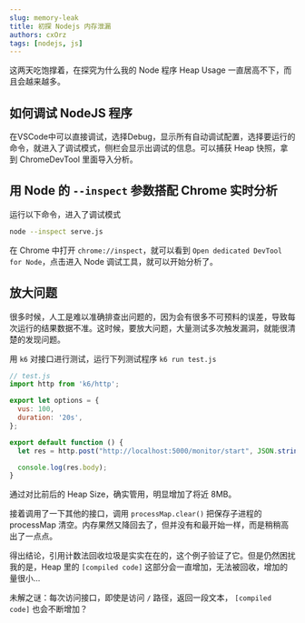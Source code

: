 ```yaml
---
slug: memory-leak
title: 初探 Nodejs 内存泄漏
authors: cxOrz
tags: [nodejs, js]
---
```


这两天吃饱撑着，在探究为什么我的 Node 程序 Heap Usage 一直居高不下，而且会越来越多。

## 如何调试 NodeJS 程序

在VSCode中可以直接调试，选择Debug，显示所有自动调试配置，选择要运行的命令，就进入了调试模式，侧栏会显示出调试的信息。可以捕获 Heap 快照，拿到 ChromeDevTool 里面导入分析。

## 用 Node 的 `--inspect` 参数搭配 Chrome 实时分析

运行以下命令，进入了调试模式

```bash
node --inspect serve.js
```

在 Chrome 中打开 `chrome://inspect`，就可以看到 `Open dedicated DevTool for Node`，点击进入 Node 调试工具，就可以开始分析了。

## 放大问题

很多时候，人工是难以准确排查出问题的，因为会有很多不可预料的误差，导致每次运行的结果数据不准。这时候，要放大问题，大量测试多次触发漏洞，就能很清楚的发现问题。

用 `k6` 对接口进行测试，运行下列测试程序 `k6 run test.js`

```js
// test.js
import http from 'k6/http';

export let options = {
  vus: 100,
  duration: '20s',
};

export default function () {
  let res = http.post("http://localhost:5000/monitor/start", JSON.stringify({ phone: Math.random()*100000 }), { headers: { 'Content-Type': 'application/json' } })

  console.log(res.body);
}
```

通过对比前后的 Heap Size，确实管用，明显增加了将近 8MB。

接着调用了一下其他的接口，调用 `processMap.clear()` 把保存子进程的 processMap 清空。内存果然又降回去了，但并没有和最开始一样，而是稍稍高出了一点点。

得出结论，引用计数法回收垃圾是实实在在的，这个例子验证了它。但是仍然困扰我的是，Heap 里的 `[compiled code]` 这部分会一直增加，无法被回收，增加的量很小...

未解之谜：每次访问接口，即使是访问 `/` 路径，返回一段文本， `[compiled code]` 也会不断增加？